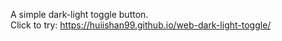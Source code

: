 A simple dark-light toggle button.  
Click to try: https://huiishan99.github.io/web-dark-light-toggle/
